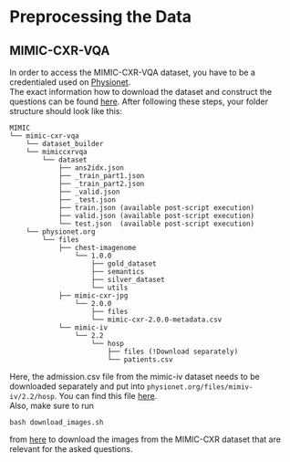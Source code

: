 # Preprocessing the Data

## MIMIC-CXR-VQA

In order to access the MIMIC-CXR-VQA dataset, you have to be a credentialed used on [Physionet](https://physionet.org).  
The exact information how to download the dataset and construct the questions can be found [here](https://github.com/baeseongsu/mimic-cxr-vqa). After following these steps, your folder structure should look like this:

```
MIMIC
└── mimic-cxr-vqa
    └── dataset_builder
    └── mimiccxrvqa
        └── dataset
            ├── ans2idx.json
            ├── _train_part1.json
            ├── _train_part2.json
            ├── _valid.json
            ├── _test.json
            ├── train.json (available post-script execution)
            ├── valid.json (available post-script execution)
            └── test.json  (available post-script execution)
    └── physionet.org
        └── files
            ├── chest-imagenome
                └── 1.0.0
                    ├── gold_dataset
                    ├── semantics
                    ├── silver_dataset
                    └── utils
            ├── mimic-cxr-jpg
                └── 2.0.0
                    ├── files
                    └── mimic-cxr-2.0.0-metadata.csv
            └── mimic-iv
                └── 2.2
                    └── hosp
                        ├── files (!Download separately)
                        └── patients.csv
```
Here,  the admission.csv file from the mimic-iv dataset needs to be downloaded separately and put into ```physionet.org/files/mimiv-iv/2.2/hosp```. You can find this file [here](https://physionet.org/content/mimiciv/2.2/hosp/admissions.csv.gz).  
Also, make sure to run
```
bash download_images.sh
```
from [here](https://github.com/baeseongsu/mimic-cxr-vqa?tab=readme-ov-file#downloading-mimic-cxr-jpg-images) to download the images from the MIMIC-CXR dataset that are relevant for the asked questions.